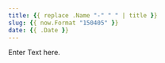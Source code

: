 ```yaml
---
title: {{ replace .Name "-" " " | title }}
slug: {{ now.Format "150405" }}
date: {{ .Date }}
---
```


Enter Text here.
